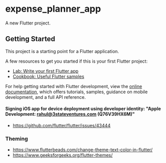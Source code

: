# expense_planner_app

A new Flutter project.

## Getting Started

This project is a starting point for a Flutter application.

A few resources to get you started if this is your first Flutter project:

- [Lab: Write your first Flutter app](https://docs.flutter.dev/get-started/codelab)
- [Cookbook: Useful Flutter samples](https://docs.flutter.dev/cookbook)

For help getting started with Flutter development, view the
[online documentation](https://docs.flutter.dev/), which offers tutorials,
samples, guidance on mobile development, and a full API reference.


#### Signing iOS app for device deployment using developer identity: "Apple Development: rahul@3stateventures.com (Q76V39HX6M)"
-   https://github.com/flutter/flutter/issues/43444

### Theming
-   https://www.flutterbeads.com/change-theme-text-color-in-flutter/
-   https://www.geeksforgeeks.org/flutter-themes/
